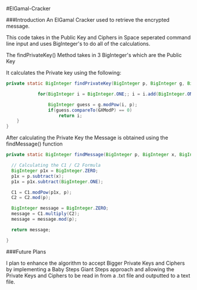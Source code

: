#ElGamal-Cracker

###Introduction
An ElGamal Cracker used to retrieve the encrypted message.

This code takes in the Public Key and Ciphers in Space seperated command line input and uses BigInteger's to do all of the calculations.

The findPrivateKey() Method takes in 3 BigInteger's which are the Public Key

It calculates the Private key using the following:

```java
private static BigInteger findPrivateKey(BigInteger p, BigInteger g, BigInteger GXModP){

			for(BigInteger i = BigInteger.ONE;; i = i.add(BigInteger.ONE)){

				BigInteger guess = g.modPow(i, p);
				if(guess.compareTo(GXModP) == 0)
					return i;
	}
}
```

After calculating the Private Key the Message is obtained using the findMessage() function

```java
private static BigInteger findMessage(BigInteger p, BigInteger x, BigInteger C1, BigInteger C2){

  // Calculating the C1 / C2 Formula
  BigInteger p1x = BigInteger.ZERO;
  p1x = p.subtract(x);
  p1x = p1x.subtract(BigInteger.ONE);

  C1 = C1.modPow(p1x, p);
  C2 = C2.mod(p);

  BigInteger message = BigInteger.ZERO;
  message = C1.multiply(C2);
  message = message.mod(p);

  return message;

}
```

###Future Plans

I plan to enhance the algorithm to accept Bigger Private Keys and Ciphers by implementing a Baby Steps Giant Steps approach and allowing the Private Keys and Ciphers to be read in from a .txt file and outputted to a text file.